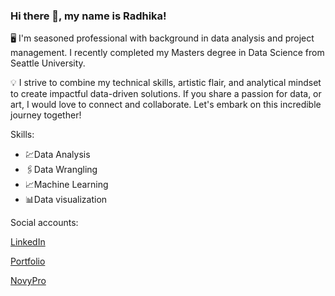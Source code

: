 ### Hi there 👋, my name is Radhika!
🖥️ I'm seasoned professional with background in data analysis and project management. I recently completed my Masters degree in Data Science from Seattle University.  

💡 I strive to combine my technical skills, artistic flair, and analytical mindset to create impactful data-driven solutions. 
If you share a passion for data, or art, I would love to connect and collaborate. 
Let's embark on this incredible journey together!

Skills: 

* 💹Data Analysis
* 🖇️Data Wrangling
* 📈Machine Learning
* 📊Data visualization

Social accounts: 

[LinkedIn](https://www.linkedin.com/in/radhika-magaji/)

[Portfolio](https://radhikamagaji.github.io/radhika/) 

[NovyPro](https://www.novypro.com/profile_projects/radhikamagaji)

